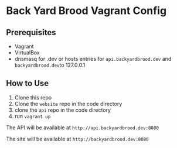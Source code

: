 # Back Yard Brood Vagrant Config

## Prerequisites
* Vagrant
* VirtualBox
* dnsmasq for .dev or hosts entries for `api.backyardbrood.dev` and `backyardbrood.dev`to 127.0.0.1

## How to Use
1. Clone this repo
2. Clone the `website` repo in the code directory
3. clone the `api` repo in the code directory
3. run `vagrant up`


The API will be available at `http://api.backyardbrood.dev:8080`

The site will be available at `http://backyardbrood.dev:8080`